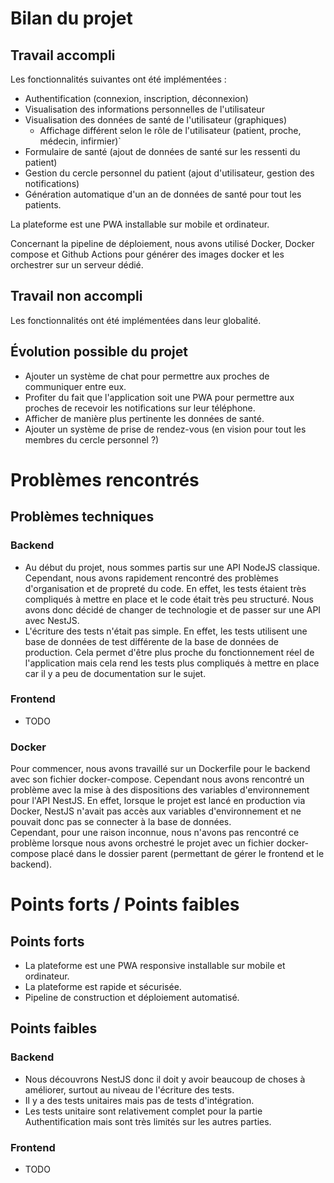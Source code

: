 # Bilan du projet

## Travail accompli

Les fonctionnalités suivantes ont été implémentées :
- Authentification (connexion, inscription, déconnexion)
- Visualisation des informations personnelles de l'utilisateur
- Visualisation des données de santé de l'utilisateur (graphiques)
  - Affichage différent selon le rôle de l'utilisateur (patient, proche, médecin, infirmier)`
- Formulaire de santé (ajout de données de santé sur les ressenti du patient)
- Gestion du cercle personnel du patient (ajout d'utilisateur, gestion des notifications)
- Génération automatique d'un an de données de santé pour tout les patients. 

La plateforme est une PWA installable sur mobile et ordinateur. 

Concernant la pipeline de déploiement, nous avons utilisé Docker, Docker compose et Github Actions pour générer des images docker et les orchestrer sur un serveur dédié.

## Travail non accompli

Les fonctionnalités ont été implémentées dans leur globalité.

## Évolution possible du projet

- Ajouter un système de chat pour permettre aux proches de communiquer entre eux.
- Profiter du fait que l'application soit une PWA pour permettre aux proches de recevoir les notifications sur leur téléphone.
- Afficher de manière plus pertinente les données de santé. 
- Ajouter un système de prise de rendez-vous (en vision pour tout les membres du cercle personnel ?)

# Problèmes rencontrés

## Problèmes techniques

### Backend 

- Au début du projet, nous sommes partis sur une API NodeJS classique. Cependant, nous avons rapidement rencontré des problèmes d'organisation et de propreté du code. En effet, les tests étaient très compliqués à mettre en place et le code était très peu structuré. Nous avons donc décidé de changer de technologie et de passer sur une API avec NestJS.
- L'écriture des tests n'était pas simple. En effet, les tests utilisent une base de données de test différente de la base de données de production. Cela permet d'être plus proche du fonctionnement réel de l'application mais cela rend les tests plus compliqués à mettre en place car il y a peu de documentation sur le sujet. 

### Frontend

- TODO

### Docker

Pour commencer, nous avons travaillé sur un Dockerfile pour le backend avec son fichier docker-compose. Cependant nous avons rencontré un problème avec la mise à des dispositions des variables d'environnement pour l'API NestJS. En effet, lorsque le projet est lancé en production via Docker, NestJS n'avait pas accès aux variables d'environnement et ne pouvait donc pas se connecter à la base de données. <br>Cependant, pour une raison inconnue, nous n'avons pas rencontré ce problème lorsque nous avons orchestré le projet avec un fichier docker-compose placé dans le dossier parent (permettant de gérer le frontend et le backend). 

# Points forts / Points faibles

## Points forts

- La plateforme est une PWA responsive installable sur mobile et ordinateur.
- La plateforme est rapide et sécurisée.
- Pipeline de construction et déploiement automatisé.

## Points faibles

### Backend

- Nous découvrons NestJS donc il doit y avoir beaucoup de choses à améliorer, surtout au niveau de l'écriture des tests. 
- Il y a des tests unitaires mais pas de tests d'intégration.
- Les tests unitaire sont relativement complet pour la partie Authentification mais sont très limités sur les autres parties. 

### Frontend

- TODO


